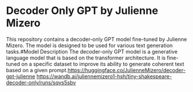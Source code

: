 # Decoder Only GPT by Julienne Mizero
This repository contains a decoder-only GPT model fine-tuned by Julienne Mizero. The model is designed to be used for various text generation tasks.#Model Description
The decoder-only GPT model is a generative language model that is based on the transformer architecture. It is fine-tuned on a specific dataset to improve its ability to generate coherent text based on a given prompt.https://huggingface.co/JulienneMizero/decoder-gpt-julienne https://wandb.ai/juliennemizero1-hsh/tiny-shakespeare-decoder-only/runs/sqys5sbv